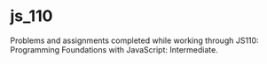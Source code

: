 # js_110

Problems and assignments completed while working through JS110: 	Programming Foundations with JavaScript: Intermediate.